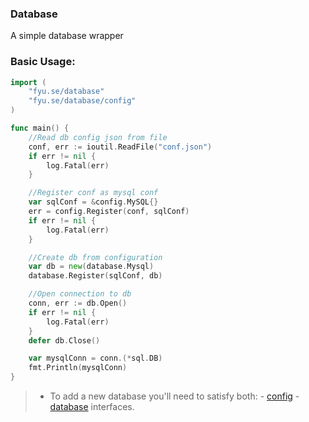 ### Database 
A simple database wrapper


### Basic Usage:
```go
import (
    "fyu.se/database"
    "fyu.se/database/config"
)

func main() {
    //Read db config json from file
	conf, err := ioutil.ReadFile("conf.json")
	if err != nil {
		log.Fatal(err)
	}

    //Register conf as mysql conf
	var sqlConf = &config.MySQL{}
	err = config.Register(conf, sqlConf)
	if err != nil {
		log.Fatal(err)
	}

	//Create db from configuration
	var db = new(database.Mysql)
	database.Register(sqlConf, db)

    //Open connection to db
    conn, err := db.Open()
	if err != nil {
		log.Fatal(err)
	}
    defer db.Close()

    var mysqlConn = conn.(*sql.DB)
    fmt.Println(mysqlConn)
}
```

> * To add a new database you'll need to satisfy both:
    - [config](https://github.com/random9s/fyu.se/blob/master/database/config/config.go) 
    - [database](https://github.com/random9s/fyu.se/blob/master/database/database.go#L5-L11) interfaces. 
